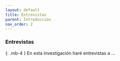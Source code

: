 ```yaml
---
layout: default
title: Entrevistas
parent: Introducción
nav_order: 2
---
```


### Entrevistas
{: .mb-4 }
En esta investigación haré entrevistas a ...
